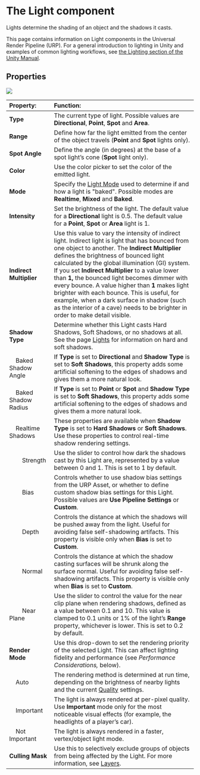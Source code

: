 # The Light component

Lights determine the shading of an object and the shadows it casts.

This page contains information on Light components in the Universal Render Pipeline (URP). For a general introduction to lighting in Unity and examples of common lighting workflows, see [the Lighting section of the Unity Manual](https://docs.unity3d.com/Manual/LightingOverview.html).

## Properties
![](Images/Inspectors/light-inspector.png)

| Property:| Function: |
|:---|:---|
| __Type__| The current type of light. Possible values are __Directional__, __Point__, __Spot__ and __Area__.|
| __Range__| Define how far the light emitted from the center of the object travels (__Point__ and __Spot__ lights only). |
| __Spot Angle__| Define the angle (in degrees) at the base of a spot light’s cone (__Spot__ light only). |
| __Color__| Use the color picker to set the color of the emitted light. |
| __Mode__| Specify the [Light Mode](https://docs.unity3d.com/Manual/LightModes.html) used to determine if and how a light is "baked". Possible modes are __Realtime__, __Mixed__ and __Baked__.|
| __Intensity__| Set the brightness of the light. The default value for a __Directional__ light is 0.5. The default value for a __Point__, __Spot__ or __Area__ light is 1.  |
| __Indirect Multiplier__| Use this value to vary the intensity of indirect light. Indirect light is light that has bounced from one object to another. The __Indirect Multiplier__ defines the brightness of bounced light calculated by the global illumination (GI) system. If you set __Indirect Multiplier__ to a value lower than __1,__ the bounced light becomes dimmer with every bounce. A value higher than __1__ makes light brighter with each bounce. This is useful, for example, when a dark surface in shadow (such as the interior of a cave) needs to be brighter in order to make detail visible. |
| __Shadow Type__| Determine whether this Light casts Hard Shadows, Soft Shadows, or no shadows at all. See the page [Lights](https://docs.unity3d.com/Manual/class-Light.html) for information on hard and soft shadows. |
|&nbsp;&nbsp;&nbsp;&nbsp;Baked Shadow Angle| If __Type__ is set to __Directional__ and __Shadow Type__ is set to __Soft Shadows__, this property adds some artificial softening to the edges of shadows and gives them a more natural look. |
|&nbsp;&nbsp;&nbsp;&nbsp;Baked Shadow Radius| If __Type__ is set to __Point__ or __Spot__ and __Shadow Type__ is set to __Soft Shadows__, this property adds some artificial softening to the edges of shadows and gives them a more natural look. |
|&nbsp;&nbsp;&nbsp;&nbsp;Realtime Shadows| These properties are available when __Shadow Type__ is set to __Hard Shadows__ or __Soft Shadows__. Use these properties to control real-time shadow rendering settings. |
|&nbsp;&nbsp;&nbsp;&nbsp;&nbsp;&nbsp;&nbsp;&nbsp;Strength| Use the slider to control how dark the shadows cast by this Light are, represented by a value between 0 and 1. This is set to 1 by default. |
|&nbsp;&nbsp;&nbsp;&nbsp;&nbsp;&nbsp;&nbsp;&nbsp;Bias| Controls whether to use shadow bias settings from the URP Asset, or whether to define custom shadow bias settings for this Light. Possible values are **Use Pipeline Settings** or **Custom**.|
|&nbsp;&nbsp;&nbsp;&nbsp;&nbsp;&nbsp;&nbsp;&nbsp;Depth| Controls the distance at which the shadows will be pushed away from the light. Useful for avoiding false self-shadowing artifacts. This property is visible only when **Bias** is set to **Custom**.|
|&nbsp;&nbsp;&nbsp;&nbsp;&nbsp;&nbsp;&nbsp;&nbsp;Normal| Controls the distance at which the shadow casting surfaces will be shrunk along the surface normal. Useful for avoiding false self-shadowing artifacts. This property is visible only when **Bias** is set to **Custom**.|
|&nbsp;&nbsp;&nbsp;&nbsp;&nbsp;&nbsp;&nbsp;&nbsp;Near Plane| Use the slider to control the value for the near clip plane when rendering shadows, defined as a value between 0.1 and 10. This value is clamped to 0.1 units or 1% of the light’s __Range__ property, whichever is lower. This is set to 0.2 by default. |
| __Render Mode__| Use this drop-down to set the rendering priority of the selected Light. This can affect lighting fidelity and performance (see *Performance Considerations,* below). |
|&nbsp;&nbsp;&nbsp;&nbsp;Auto| The rendering method is determined at run time, depending on the brightness of nearby lights and the current [Quality](https://docs.unity3d.com/Manual/class-QualitySettings.html) settings. |
|&nbsp;&nbsp;&nbsp;&nbsp;Important| The light is always rendered at per-pixel quality. Use __Important__ mode only for the most noticeable visual effects (for example, the headlights of a player’s car). |
|&nbsp;&nbsp;&nbsp;&nbsp;Not Important| The light is always rendered in a faster, vertex/object light mode.  |
| __Culling Mask__| Use this to selectively exclude groups of objects from being affected by the Light. For more information, see [Layers](https://docs.unity3d.com/Manual/Layers.html).|
